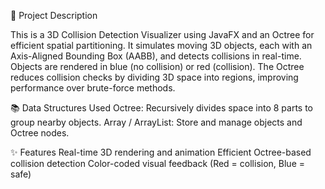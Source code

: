 🧩 Project Description

This is a 3D Collision Detection Visualizer using JavaFX and an Octree for efficient spatial partitioning. It simulates moving 3D objects, each with an Axis-Aligned Bounding Box (AABB), and detects collisions in real-time.
Objects are rendered in blue (no collision) or red (collision). The Octree reduces collision checks by dividing 3D space into regions, improving performance over brute-force methods.

📚 Data Structures Used
Octree: Recursively divides space into 8 parts to group nearby objects.
Array / ArrayList: Store and manage objects and Octree nodes.

✨ Features
Real-time 3D rendering and animation
Efficient Octree-based collision detection
Color-coded visual feedback (Red = collision, Blue = safe)
